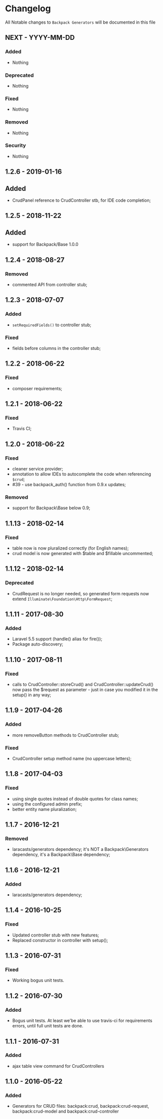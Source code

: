 # Changelog

All Notable changes to `Backpack Generators` will be documented in this file

## NEXT - YYYY-MM-DD

### Added
- Nothing

### Deprecated
- Nothing

### Fixed
- Nothing

### Removed
- Nothing

### Security
- Nothing


## 1.2.6 - 2019-01-16

## Added
- CrudPanel reference to CrudController stb, for IDE code completion;

## 1.2.5 - 2018-11-22

## Added
- support for Backpack/Base 1.0.0

## 1.2.4 - 2018-08-27

### Removed
- commented API from controller stub;

## 1.2.3 - 2018-07-07

### Added
- ```setRequiredFields()``` to controller stub;

### Fixed
- fields before columns in the controller stub;


## 1.2.2 - 2018-06-22

### Fixed
- composer requirements;


## 1.2.1 - 2018-06-22

### Fixed
- Travis CI;

## 1.2.0 - 2018-06-22

### Fixed
- cleaner service provider;
- annotation to allow IDEs to autocomplete the code when referencing ```$crud```;
- #39 - use backpack_auth() function from 0.9.x updates;

### Removed
- support for Backpack\Base below 0.9;


## 1.1.13 - 2018-02-14

### Fixed
- table now is now pluralized correctly (for English names);
- crud model is now generated with $table and $fillable uncommented;


## 1.1.12 - 2018-02-14

### Deprecated
- CrudRequest is no longer needed, so generated form requests now extend ```Illuminate\Foundation\Http\FormRequest```;


## 1.1.11 - 2017-08-30

### Added
- Laravel 5.5 support (handle() alias for fire());
- Package auto-discovery;


## 1.1.10 - 2017-08-11

### Fixed
- calls to CrudController::storeCrud() and CrudController::updateCrud() now pass the $request as parameter - just in case you modified it in the setup() in any way;


## 1.1.9 - 2017-04-26

### Added
- more removeButton methods to CrudController stub;

### Fixed
- CrudController setup method name (no uppercase letters);


## 1.1.8 - 2017-04-03

### Fixed
- using single quotes instead of double quotes for class names;
- using the configured admin prefix;
- better entity name pluralization;


## 1.1.7 - 2016-12-21

### Removed
- laracasts/generators dependency; it's NOT a Backpack\Generators dependency, it's a Backpack\Base dependency;


## 1.1.6 - 2016-12-21

### Added
- laracasts/generators dependency;


## 1.1.4 - 2016-10-25

### Fixed
- Updated controller stub with new features;
- Replaced constructor in controller with setup();


## 1.1.3 - 2016-07-31

### Fixed
- Working bogus unit tests.


## 1.1.2 - 2016-07-30

### Added
- Bogus unit tests. At least we'be able to use travis-ci for requirements errors, until full unit tests are done.

## 1.1.1 - 2016-07-31

### Added
- ajax table view command for CrudControllers


## 1.1.0 - 2016-05-22

### Added
- Generators for CRUD files: backpack:crud, backpack:crud-request, backpack:crud-model and backpack:crud-controller
